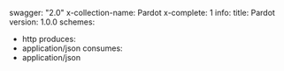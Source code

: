 swagger: "2.0"
x-collection-name: Pardot
x-complete: 1
info:
  title: Pardot
  version: 1.0.0
schemes:
- http
produces:
- application/json
consumes:
- application/json